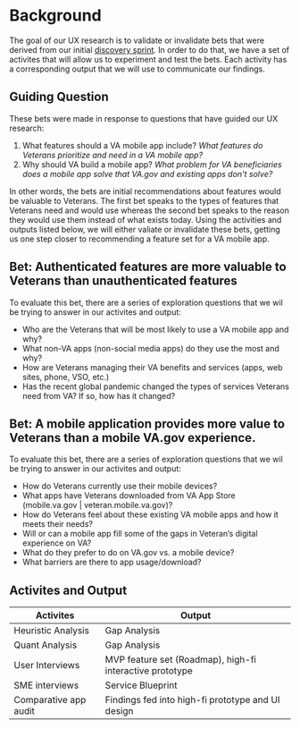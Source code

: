 
# Background
The goal of our UX research is to validate or invalidate bets that were derived from our initial [discovery sprint](https://github.com/department-of-veterans-affairs/va.gov-team/tree/master/products/va-mobile-app/discovery-sprint). In order to do that, we have a set of activites that will allow us to experiment and test the bets. Each activity has a corresponding output that we will use to communicate our findings. 

## Guiding Question
These bets were made in response to questions that have guided our UX research: 
1. What features should a VA mobile app include?
*What features do Veterans prioritize and need in a VA mobile app?*
2. Why should VA build a mobile app?
*What problem for VA beneficiaries does a mobile app solve that VA.gov and existing apps don't solve?*

In other words, the bets are initial recommendations about features would be valuable to Veterans. The first bet speaks to the types of features that Veterans need and would use whereas the second bet speaks to the reason they would use them instead of what exists today. Using the activities and outputs listed below, we will either valiate or invalidate these bets, getting us one step closer to recommending a feature set for a VA mobile app.

## Bet: Authenticated features are more valuable to Veterans than unauthenticated features
To evaluate this bet, there are a series of exploration questions that we wil be trying to answer in our activites and output:

- Who are the Veterans that will be most likely to use a VA mobile app and why? 
- What non-VA apps (non-social media apps) do they use the most and why?
- How are Veterans managing their VA benefits and services (apps, web sites, phone, VSO, etc.)
- Has the recent global pandemic changed the types of services Veterans need from VA? If so, how has it changed?

## Bet: A mobile application provides more value to Veterans than a mobile VA.gov experience.
To evaluate this bet, there are a series of exploration questions that we wil be trying to answer in our activites and output:

- How do Veterans currently use their mobile devices?
- What apps have Veterans downloaded from VA App Store (mobile.va.gov | veteran.mobile.va.gov)?
- How do Veterans feel about these existing VA mobile apps and how it meets their needs?
- Will or can a mobile app fill some of the gaps in Veteran’s digital experience on VA?
- What do they prefer to do on VA.gov vs. a mobile device?
- What barriers are there to app usage/download?

## Activites and Output
| Activites                  | Output        |  
| -------------              |-------------|
| Heuristic Analysis | Gap Analysis |
| Quant Analysis | Gap Analysis |
| User Interviews | MVP feature set (Roadmap), high-fi interactive prototype |
| SME interviews | Service Blueprint |
| Comparative app audit | Findings fed into high-fi prototype and UI design |
